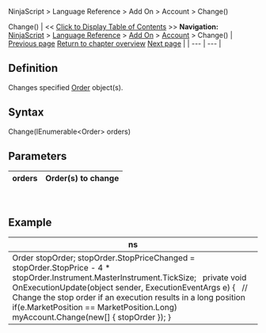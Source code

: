 ﻿
NinjaScript \> Language Reference \> Add On \> Account \> Change()

Change()
| \<\< [Click to Display Table of Contents](change.md) \>\> **Navigation:**     [NinjaScript](ninjascript-1.md) \> [Language Reference](language_reference_wip-1.md) \> [Add On](add_on-1.md) \> [Account](account_class-1.md) \> Change() | [Previous page](accounts_cancelallorders-1.md) [Return to chapter overview](account_class-1.md) [Next page](connection-1.md) |
| --- | --- |
## Definition
Changes specified [Order](order-1.md) object(s).
 
## Syntax
Change(IEnumerable\<Order\> orders)
 
## Parameters
| orders | Order(s) to change |
| --- | --- |

 
## 
## Example
| ns |
| --- |
| Order stopOrder; stopOrder.StopPriceChanged \= stopOrder.StopPrice \- 4 \* stopOrder.Instrument.MasterInstrument.TickSize;   private void OnExecutionUpdate(object sender, ExecutionEventArgs e) {    // Change the stop order if an execution results in a long position    if(e.MarketPosition \=\= MarketPosition.Long)        myAccount.Change(new\[] { stopOrder }); } |
